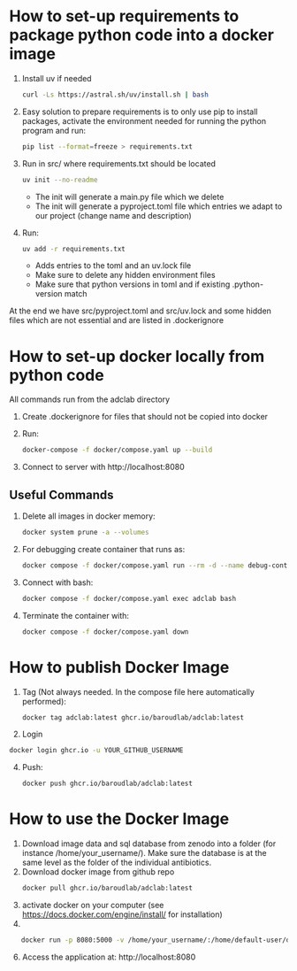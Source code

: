# How to set-up requirements to package python code into a docker image

1. Install uv if needed
   ```bash
   curl -Ls https://astral.sh/uv/install.sh | bash
   ```

2. Easy solution to prepare requirements is to only use pip to install packages, activate the environment needed for running the python program and run:
   ```bash
   pip list --format=freeze > requirements.txt
   ```

3. Run in src/ where requirements.txt should be located
   ```bash
   uv init --no-readme
   ```
   - The init will generate a main.py file which we delete
   - The init will generate a pyproject.toml file which entries we adapt to our project (change name and description)

4. Run:
   ```bash
   uv add -r requirements.txt
   ```
   - Adds entries to the toml and an uv.lock file
   - Make sure to delete any hidden environment files
   - Make sure that python versions in toml and if existing .python-version match

At the end we have src/pyproject.toml and src/uv.lock and some hidden files which are not essential and are listed in .dockerignore

# How to set-up docker locally from python code

All commands run from the adclab directory

1. Create .dockerignore for files that should not be copied into docker

2. Run:
   ```bash
   docker-compose -f docker/compose.yaml up --build
   ```

3. Connect to server with http://localhost:8080

## Useful Commands

1. Delete all images in docker memory:
   ```bash
   docker system prune -a --volumes
   ```

2. For debugging create container that runs as:
   ```bash
   docker compose -f docker/compose.yaml run --rm -d --name debug-container adc_nn sleep infinity
   ```

3. Connect with bash:
   ```bash
   docker compose -f docker/compose.yaml exec adclab bash
   ```

4. Terminate the container with:
   ```bash
   docker compose -f docker/compose.yaml down
   ```

# How to publish Docker Image

1. Tag (Not always needed. In the compose file here automatically performed):
   ```bash
   docker tag adclab:latest ghcr.io/baroudlab/adclab:latest
   ```
2. Login
 ```bash
docker login ghcr.io -u YOUR_GITHUB_USERNAME
```

4. Push:
   ```bash
   docker push ghcr.io/baroudlab/adclab:latest
   ```
#  How to use the Docker Image
1. Download image data and sql database from zenodo into a folder (for instance /home/your_username/). Make sure the database is at the same level as the folder of the individual antibiotics. 
2. Download docker image from github repo 
   ```bash
   docker pull ghcr.io/baroudlab/adclab:latest
   ```
4. activate docker on your computer (see https://docs.docker.com/engine/install/ for installation)
5.
```bash
   docker run -p 8080:5000 -v /home/your_username/:/home/default-user/data/ ghcr.io/baroudlab/adclab:latest
   ```
6. Access the application at: http://localhost:8080
